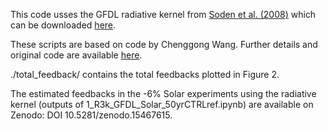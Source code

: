 This code usses the GFDL radiative kernel from [Soden et al. (2008)](https://journals.ametsoc.org/view/journals/clim/21/14/2007jcli2110.1.xml) which can be downloaded [here](https://climate.rsmas.miami.edu/data/radiative-kernels/).

These scripts are based on code by Chenggong Wang. Further details and original code are available [here](https://github.com/ChenggongWang/Radiative_Response_with_Radiative_Kernel).

./total_feedback/ contains the total feedbacks plotted in Figure 2.

The estimated feedbacks in the -6% Solar experiments using the radiative kernel (outputs of 1_R3k_GFDL_Solar_50yrCTRLref.ipynb) are available on Zenodo: DOI 10.5281/zenodo.15467615.
